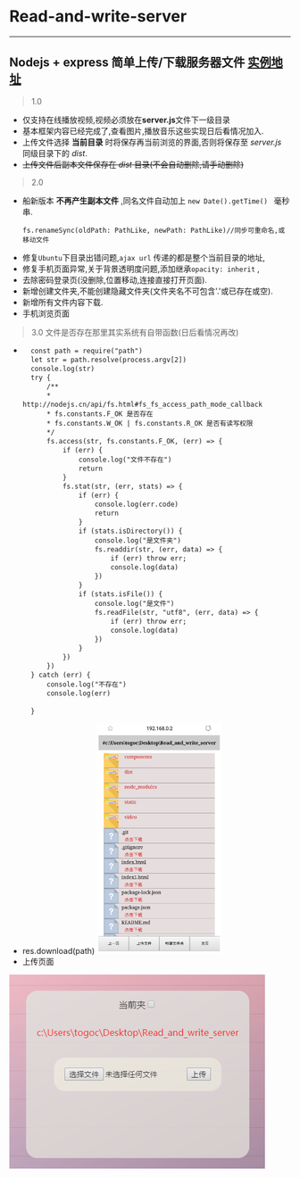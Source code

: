 # Read-and-write-server
------
## Nodejs + express 简单上传/下载服务器文件 [实例地址](http://182.254.195.126:8181)
> 1.0
* 仅支持在线播放视频,视频必须放在**server.js**文件下一级目录
* 基本框架内容已经完成了,查看图片,播放音乐这些实现日后看情况加入.
* 上传文件选择 **当前目录** 时将保存再当前浏览的界面,否则将保存至 *server.js* 同级目录下的 *dist*.
* ~~上传文件后副本文件保存在 *dist* 目录(不会自动删除,请手动删除)~~
> 2.0
* 船新版本 **不再产生副本文件** ,同名文件自动加上 `new Date().getTime() ` 毫秒串.
    ```
    fs.renameSync(oldPath: PathLike, newPath: PathLike)//同步可重命名,或移动文件
    ```
* 修复`Ubuntu`下目录出错问题,`ajax url` 传递的都是整个当前目录的地址,
* 修复手机页面异常,关于背景透明度问题,添加继承`opacity: inherit` ,
* 去除密码登录页(没删除,位置移动,连接直接打开页面).
* 新增创建文件夹,不能创建隐藏文件夹(文件夹名不可包含'.'或已存在或空).
* 新增所有文件内容下载.
* 手机浏览页面   
> 3.0 文件是否存在那里其实系统有自带函数(日后看情况再改)
* 
  ```
    const path = require("path")
    let str = path.resolve(process.argv[2])
    console.log(str)
    try {
        /**
        * http://nodejs.cn/api/fs.html#fs_fs_access_path_mode_callback
        * fs.constants.F_OK 是否存在
        * fs.constants.W_OK | fs.constants.R_OK 是否有读写权限
        */
        fs.access(str, fs.constants.F_OK, (err) => {
            if (err) {
                console.log("文件不存在")
                return
            }
            fs.stat(str, (err, stats) => {
                if (err) {
                    console.log(err.code)
                    return
                }
                if (stats.isDirectory()) {
                    console.log("是文件夹")
                    fs.readdir(str, (err, data) => {
                        if (err) throw err;
                        console.log(data)
                    })
                }
                if (stats.isFile()) {
                    console.log("是文件")
                    fs.readFile(str, "utf8", (err, data) => {
                        if (err) throw err;
                        console.log(data)
                    })
                }
            })
        })
    } catch (err) {
        console.log("不存在")
        console.log(err)

    }
  ```
* res.download(path)
![](/images/onphone.png)
* 上传页面
  
![](/images/up_file.png)
